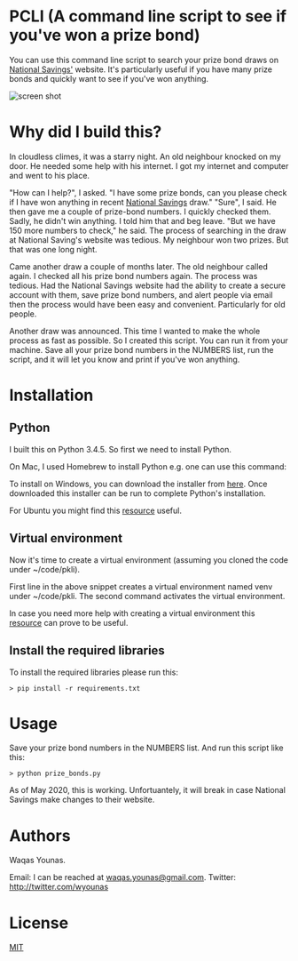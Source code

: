 # PCLI (A command line script to see if you've won a prize bond) 

You can use this command line script to search your prize bond draws on [National Savings'](http://savings.gov.pk/draw-search/) website. It's particularly useful if you have many prize bonds and quickly want to see if you've won anything. 

![screen shot](https://drive.google.com/open?id=1AZeq2ryGThqeFS6wPuI_1DRSD-C2shWC)

# Why did I build this?

In cloudless climes, it was a starry night. An old neighbour knocked on my door. He needed some help with his internet. I got my internet and computer and went to his place.

"How can I help?", I asked.  "I have some prize bonds, can you please check if I have won anything in recent [National Savings](http://savings.gov.pk/draw-search/) draw." "Sure", I said. He then gave me a couple of prize-bond numbers. I quickly checked them. Sadly, he didn't win anything. I told him that and beg leave. "But we have 150 more numbers to check," he said. The process of searching in the draw at National Saving's website was tedious. My neighbour won two prizes. But that was one long night. 

Came another draw a couple of months later. The old neighbour called again. I checked all his prize bond numbers again. The process was tedious. Had the National Savings website had the ability to create a secure account with them, save prize bond numbers, and alert people via email then the process would have been easy and convenient. Particularly for old people. 

Another draw was announced. This time I wanted to make the whole process as fast as possible. So I created this script. You can run it from your machine. Save all your prize bond numbers in the NUMBERS list, run the script, and it will let you know and print if you've won anything. 




# Installation

## Python

I built this on Python 3.4.5. So first we need to install Python.

On Mac, I used Homebrew to install Python e.g. one can use this command:

To install on Windows, you can download the installer from  [here](https://www.python.org/downloads/windows/). Once downloaded this installer can be run to complete Python's installation.

For Ubuntu you might find this  [resource](https://askubuntu.com/questions/802279/how-to-install-python-3-4-5-from-apt)  useful.

## Virtual environment

Now it's time to create a virtual environment (assuming you cloned the code under ~/code/pkli).

First line in the above snippet creates a virtual environment named venv under ~/code/pkli. The second command activates the virtual environment.

In case you need more help with creating a virtual environment this  [resource](https://docs.python.org/3/library/venv.html)  can prove to be useful.

## Install the required libraries

To install the required libraries please run this:

`> pip install -r requirements.txt`

# Usage

Save your prize bond numbers in the NUMBERS list. And run this script like this:

    > python prize_bonds.py

As of May 2020, this is working. Unfortuantely, it will break in case National Savings make changes to their website. 

# Authors

Waqas Younas. 

Email: I can be reached at waqas.younas@gmail.com. 
Twitter: http://twitter.com/wyounas


# License


[MIT](https://choosealicense.com/licenses/mit/)